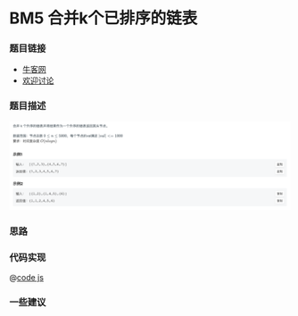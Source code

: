 # BM5 合并k个已排序的链表




### 题目链接

- [牛客网](https://www.nowcoder.com/share/jump/8484115461694589240005)
- [欢迎讨论]()

### 题目描述

![反转链表.png](../images/mergeLists.png)



### 思路

### 代码实现

@[code js](@code/algorithm/interview-101/mergeLists.js)


### 一些建议
